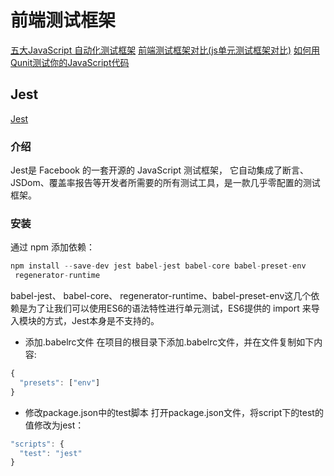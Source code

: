 <!--
 * @Descripttion: 
 * @version: 
 * @Author: matias tang
 * @Date: 2020-09-17 14:35:01
 * @LastEditors: matias tang
 * @LastEditTime: 2020-09-17 14:42:43
-->
# 前端测试框架

[五大JavaScript 自动化测试框架](https://www.cnblogs.com/zgq123456/p/12668981.html)
[前端测试框架对比(js单元测试框架对比)](https://www.cnblogs.com/lihuanqing/p/8533552.html)
[如何用Qunit测试你的JavaScript代码](https://blog.csdn.net/xujie_0311/article/details/44497025?utm_medium=distribute.pc_aggpage_search_result.none-task-blog-2~all~baidu_landing_v2~default-1-44497025.nonecase&utm_term=js%E4%B8%AD%E6%B5%8B%E8%AF%95%E4%BB%A3%E7%A0%81%E7%BC%96%E5%86%99%E6%AD%A3%E7%A1%AE%E7%9A%84%E6%96%B9%E6%B3%95)

## Jest

[Jest](https://jestjs.io/)

### 介绍

Jest是 Facebook 的一套开源的 JavaScript 测试框架， 它自动集成了断言、JSDom、覆盖率报告等开发者所需要的所有测试工具，是一款几乎零配置的测试框架。

### 安装

通过 npm 添加依赖：
```c
npm install --save-dev jest babel-jest babel-core babel-preset-env  
 regenerator-runtime
```
babel-jest、 babel-core、 regenerator-runtime、babel-preset-env这几个依赖是为了让我们可以使用ES6的语法特性进行单元测试，ES6提供的 import 来导入模块的方式，Jest本身是不支持的。

* 添加.babelrc文件
在项目的根目录下添加.babelrc文件，并在文件复制如下内容:
```js
{
  "presets": ["env"]
}
```
* 修改package.json中的test脚本
打开package.json文件，将script下的test的值修改为jest：
```js
"scripts": {
  "test": "jest"
}
```